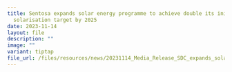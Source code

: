 ```yaml
---
title: Sentosa expands solar energy programme to achieve double its initial
  solarisation target by 2025
date: 2023-11-14
layout: file
description: ""
image: ""
variant: tiptap
file_url: /files/resources/news/20231114_Media_Release_SDC_expands_solar_energy_programme.pdf
---
```

